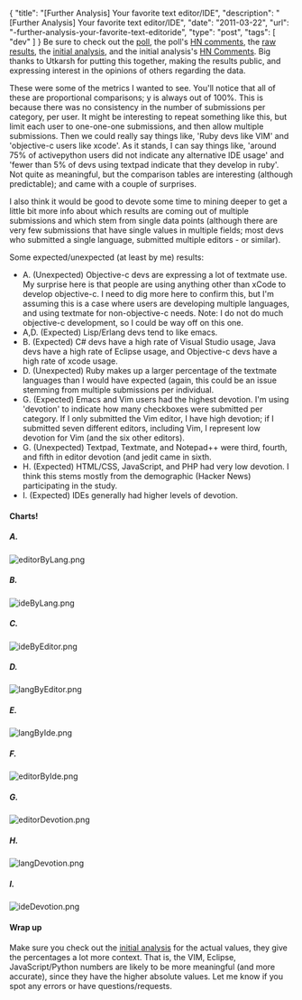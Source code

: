 {
  "title": "[Further Analysis] Your favorite text editor/IDE",
  "description": "[Further Analysis] Your favorite text editor/IDE",
  "date": "2011-03-22",
  "url": "-further-analysis-your-favorite-text-editoride",
  "type": "post",
  "tags": [
    "dev"
  ]
}
Be sure to check out the [poll](https://spreadsheets.google.com/viewform?formkey=dHhwMm9jS1l6RTh4Q3RBZU1GRWE1R0E6MQ), the poll's [HN comments](http://news.ycombinator.com/item?id=2348898), the [raw results](https://spreadsheets.google.com/ccc?key=0An4bm34gQOpddFY0NEZac1dxU3FOWWlqTThRQUEwVlE&hl=en#gid=0), the [initial analysis](http://utkarshsengar.com/2011/03/analysis-your-favourite-text-editoride/), and the initial analysis's [HN Comments](http://news.ycombinator.com/item?id=2353802).  Big thanks to Utkarsh for putting this together, making the results public, and expressing interest in the opinions of others regarding the data.  

These were some of the metrics I wanted to see.  You'll notice that all of these are proportional comparisons; y is always out of 100%.  This is because there was no consistency in the number of submissions per category, per user.  It might be interesting to repeat something like this, but limit each user to one-one-one submissions, and then allow multiple submissions.  Then we could really say things like, 'Ruby devs like VIM' and 'objective-c users like xcode'.  As it stands, I can say things like, 'around 75% of activepython users did not indicate any alternative IDE usage' and 'fewer than 5% of devs using textpad indicate that they develop in ruby'.  Not quite as meaningful, but the comparison tables are interesting (although predictable); and came with a couple of surprises.

I also think it would be good to devote some time to mining deeper to get a little bit more info about which results are coming out of multiple submissions and which stem from single data points (although there are very few submissions that have single values in multiple fields; most devs who submitted a single language, submitted multiple editors - or similar).

Some expected/unexpected (at least by me) results:  

- A.  (Unexpected) Objective-c devs are expressing a lot of textmate use.  My surprise here is that people are using anything other than xCode to develop objective-c.  I need to dig more here to confirm this, but I'm assuming this is a case where users are developing multiple languages, and using textmate for non-objective-c needs.  Note:  I do not do much objective-c development, so I could be way off on this one.
- A,D.  (Expected) Lisp/Erlang devs tend to like emacs.  
- B.  (Expected) C# devs have a high rate of Visual Studio usage,  Java devs have a high rate of Eclipse usage, and Objective-c devs have a high rate of xcode usage.
- D.  (Unexpected) Ruby makes up a larger percentage of the textmate languages than I would have expected (again, this could be an issue stemming from multiple submissions per individual.
- G.  (Expected) Emacs and Vim users had the highest devotion.  I'm using 'devotion' to indicate how many checkboxes were submitted per category.  If I only submitted the Vim editor, I have high devotion; if I submitted seven different editors, including Vim, I represent low devotion for Vim (and the six other editors).
- G.  (Unexpected) Textpad, Textmate, and Notepad++ were third, fourth, and fifth in editor devotion (and jedit came in sixth.
- H.  (Expected) HTML/CSS, JavaScript, and PHP had very low devotion.  I think this stems mostly from the demographic (Hacker News) participating in the study.
- I.  (Expected) IDEs generally had higher levels of devotion.  

#### Charts!

##### A.

![editorByLang.png](/files/devSurvey/editorByLang.png)

##### B.

![ideByLang.png](/files/devSurvey/ideByLang.png)

##### C.

![ideByEditor.png](/files/devSurvey/ideByEditor.png)

##### D.

![langByEditor.png](/files/devSurvey/langByEditor.png)

##### E.

![langByIde.png](/files/devSurvey/langByIde.png)

##### F.

![editorByIde.png](/files/devSurvey/editorByIde.png)

##### G.

![editorDevotion.png](/files/devSurvey/editorDevotion.png)

##### H.

![langDevotion.png](/files/devSurvey/langDevotion.png)

##### I.

![ideDevotion.png](/files/devSurvey/ideDevotion.png)

#### Wrap up

Make sure you check out the [initial analysis](http://utkarshsengar.com/2011/03/analysis-your-favourite-text-editoride/) for the actual values, they give the percentages a lot more context.  That is, the VIM, Eclipse, JavaScript/Python numbers are likely to be more meaningful (and more accurate), since they have the higher absolute values.  Let me know if you spot any errors or have questions/requests.  
